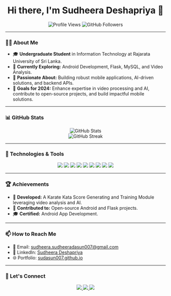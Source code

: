 <h1 align="center">Hi there, I'm Sudheera Deshapriya 👋</h1>

<p align="center">
  <img src="https://komarev.com/ghpvc/?username=sudasun007&label=Profile%20Views&color=blueviolet&style=plastic" alt="Profile Views">
  <img src="https://img.shields.io/github/followers/sudasun007?style=plastic" alt="GitHub Followers">
</p>

---

### 🧑‍💻 About Me
- 🎓 **Undergraduate Student** in Information Technology at Rajarata University of Sri Lanka.  
- 🌱 **Currently Exploring:** Android Development, Flask, MySQL, and Video Analysis.  
- 💼 **Passionate About:** Building robust mobile applications, AI-driven solutions, and backend APIs.  
- 🎯 **Goals for 2024:** Enhance expertise in video processing and AI, contribute to open-source projects, and build impactful mobile solutions.  

---

### 📊 GitHub Stats
<div align="center">
  <img src="https://github-readme-stats.vercel.app/api?username=sudasun007&show_icons=true&theme=radical" alt="GitHub Stats">
  <br>
  <img src="https://github-readme-streak-stats.herokuapp.com/?user=sudasun007&theme=radical&hide_border=true" alt="GitHub Streak">
</div>


---

### 🔧 Technologies & Tools
<p align="center">
  <img src="https://img.shields.io/badge/-Java-007396?style=flat-square&logo=java&logoColor=white" />
  <img src="https://img.shields.io/badge/-Python-3776AB?style=flat-square&logo=python&logoColor=white" />
  <img src="https://img.shields.io/badge/-Kotlin-0095D5?style=flat-square&logo=kotlin&logoColor=white" />
  <img src="https://img.shields.io/badge/-MySQL-4479A1?style=flat-square&logo=mysql&logoColor=white" />
  <img src="https://img.shields.io/badge/-SQLite-003B57?style=flat-square&logo=sqlite&logoColor=white" />
  <img src="https://img.shields.io/badge/-Git-F05032?style=flat-square&logo=git&logoColor=white" />
  <img src="https://img.shields.io/badge/-Android-3DDC84?style=flat-square&logo=android&logoColor=white" />
  <img src="https://img.shields.io/badge/-Flask-000000?style=flat-square&logo=flask&logoColor=white" />
  <img src="https://img.shields.io/badge/-Retrofit-00796B?style=flat-square&logo=android&logoColor=white" />
</p>

---

### 🏆 Achievements
- 🌟 **Developed:** A Karate Kata Score Generating and Training Module leveraging video analysis and AI.
- 🏅 **Contributed to:** Open-source Android and Flask projects.
- 🎓 **Certified:** Android App Development.

---

### 📫 How to Reach Me
- 📧 Email: [sudheera.sudheeradasun007@gmail.com](mailto:sudheeradasun007@gmail.com)  
- 🔗 LinkedIn: [Sudheera Deshapriya](https://www.linkedin.com/in/sudheera-deshapriya-abb0012b8)  
- 🌐 Portfolio: [sudasun007.github.io](https://sudasun007.github.io)

---

### 🔗 Let's Connect
<p align="center">
  <a href="https://github.com/sudasun007">
    <img src="https://img.shields.io/badge/GitHub-100000?style=for-the-badge&logo=github&logoColor=white" />
  </a>
  <a href="https://www.linkedin.com/in/sudheera-deshapriya-abb0012b8">
    <img src="https://img.shields.io/badge/LinkedIn-0077B5?style=for-the-badge&logo=linkedin&logoColor=white" />
  </a>
  <a href="https://twitter.com/sudheeradeshapriya">
    <img src="https://img.shields.io/badge/Twitter-1DA1F2?style=for-the-badge&logo=twitter&logoColor=white" />
  </a>
</p>
